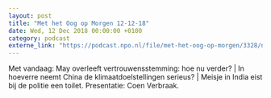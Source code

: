 ```yaml
---
layout: post
title: "Met het Oog op Morgen 12-12-18"
date: Wed, 12 Dec 2018 00:00:00 +0100
category: podcast
externe_link: "https://podcast.npo.nl/file/met-het-oog-op-morgen/3328/nporadio1_met-het-oog-op-morgen_20181212_met-het-oog-op-morgen-12-12-18.mp3"
---
```


Met vandaag: May overleeft vertrouwensstemming: hoe nu verder? | In hoeverre neemt China de klimaatdoelstellingen serieus? | Meisje in India eist bij de politie een toilet. Presentatie: Coen Verbraak.
